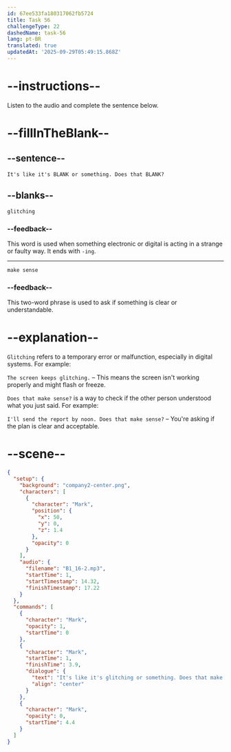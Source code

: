 ```yaml
---
id: 67ee533fa180317062fb5724
title: Task 56
challengeType: 22
dashedName: task-56
lang: pt-BR
translated: true
updatedAt: '2025-09-29T05:49:15.868Z'
---
```


<!-- (Audio) Mark: It's like it's glitching or something. Does that make sense? -->

# --instructions--

Listen to the audio and complete the sentence below.

# --fillInTheBlank--

## --sentence--

`It's like it's BLANK or something. Does that BLANK?`

## --blanks--

`glitching`

### --feedback--

This word is used when something electronic or digital is acting in a strange or faulty way. It ends with `-ing`.

---

`make sense`

### --feedback--

This two-word phrase is used to ask if something is clear or understandable.

# --explanation--

`Glitching` refers to a temporary error or malfunction, especially in digital systems. For example:

`The screen keeps glitching.` – This means the screen isn't working properly and might flash or freeze.

`Does that make sense?` is a way to check if the other person understood what you just said. For example:

`I'll send the report by noon. Does that make sense?` – You're asking if the plan is clear and acceptable.

# --scene--

```json
{
  "setup": {
    "background": "company2-center.png",
    "characters": [
      {
        "character": "Mark",
        "position": {
          "x": 50,
          "y": 0,
          "z": 1.4
        },
        "opacity": 0
      }
    ],
    "audio": {
      "filename": "B1_16-2.mp3",
      "startTime": 1,
      "startTimestamp": 14.32,
      "finishTimestamp": 17.22
    }
  },
  "commands": [
    {
      "character": "Mark",
      "opacity": 1,
      "startTime": 0
    },
    {
      "character": "Mark",
      "startTime": 1,
      "finishTime": 3.9,
      "dialogue": {
        "text": "It's like it's glitching or something. Does that make sense?",
        "align": "center"
      }
    },
    {
      "character": "Mark",
      "opacity": 0,
      "startTime": 4.4
    }
  ]
}
```
